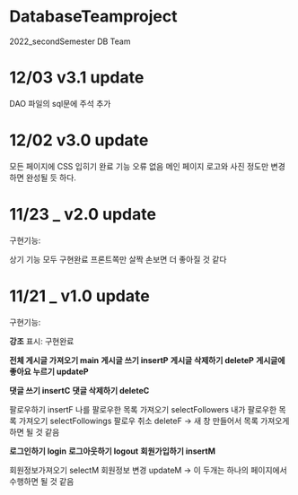 # DatabaseTeamproject

2022_secondSemester DB Team

# 12/03 v3.1 update

DAO 파일의 sql문에 주석 추가

# 12/02 v3.0 update

모든 페이지에 CSS 입히기 완료
기능 오류 없음
메인 페이지 로고와 사진 정도만 변경하면 완성될 듯 하다.

# 11/23 \_ v2.0 update

구현기능:

상기 기능 모두 구현완료
프론트쪽만 살짝 손보면 더 좋아질 것 같다

# 11/21 \_ v1.0 update

구현기능:

**강조** 표시: 구현완료

**전체 게시글 가져오기 main**
**게시글 쓰기 insertP**
**게시글 삭제하기 deleteP**
**게시글에 좋아요 누르기 updateP**

**댓글 쓰기 insertC**
**댓글 삭제하기 deleteC**

팔로우하기 insertF
나를 팔로우한 목록 가져오기 selectFollowers
내가 팔로우한 목록 가져오기 selectFollowings
팔로우 취소 deleteF
-> 새 창 만들어서 목록 가져오게 하면 될 것 같음

**로그인하기 login**
**로그아웃하기 logout**
**회원가입하기 insertM**

회원정보가져오기 selectM
회원정보 변경 updateM
-> 이 두개는 하나의 페이지에서 수행하면 될 것 같음
